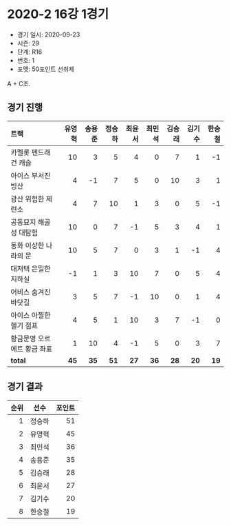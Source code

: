 # 2020-2 16강 1경기

- 경기 일시: 2020-09-23
- 시즌: 29
- 단계: R16
- 번호: 1
- 포맷: 50포인트 선취제



A + C조.

## 경기 진행

| 트랙 | 유영혁 | 송용준 | 정승하 | 최윤서 | 최민석 | 김승래 | 김기수 | 한승철 |
|:---|---:|---:|---:|---:|---:|---:|---:|---:|
| 카멜롯 펜드래건 캐슬 | 10 | 3 | 5 | 4 | 0 | 7 | 1 | -1 |
| 아이스 부서진 빙산 | 4 | -1 | 7 | 5 | 0 | 10 | 3 | 1 |
| 광산 위험한 제련소 | 4 | 7 | 10 | 1 | 3 | 0 | 5 | -1 |
| 공동묘지 해골성 대탐험 | 10 | 0 | 7 | -1 | 5 | 3 | 4 | 1 |
| 동화 이상한 나라의 문 | 10 | 5 | 7 | 0 | 3 | 1 | -1 | 4 |
| 대저택 은밀한 지하실 | -1 | 1 | 3 | 10 | 7 | 0 | 5 | 4 |
| 어비스 숨겨진 바닷길 | 3 | 5 | 7 | -1 | 10 | 0 | 1 | 4 |
| 아이스 아찔한 헬기 점프 | 4 | 5 | 1 | 10 | 3 | 7 | -1 | 0 |
| 황금문명 오르에트 황금 좌표 | 1 | 10 | 4 | -1 | 5 | 0 | 3 | 7 |
| __total__ | __45__ | __35__ | __51__ | __27__ | __36__ | __28__ | __20__ | __19__ |




## 경기 결과

| 순위 | 선수 | 포인트 |
|---:|:---:|---:|
| 1 | 정승하 | 51 |
| 2 | 유영혁 | 45 |
| 3 | 최민석 | 36 |
| 4 | 송용준 | 35 |
| 5 | 김승래 | 28 |
| 6 | 최윤서 | 27 |
| 7 | 김기수 | 20 |
| 8 | 한승철 | 19 |

